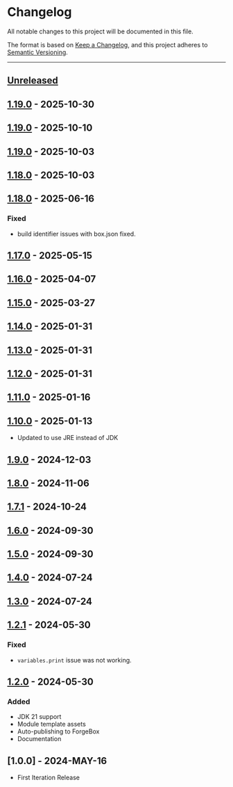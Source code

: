 # Changelog

All notable changes to this project will be documented in this file.

The format is based on [Keep a Changelog](https://keepachangelog.com/en/1.0.0/),
and this project adheres to [Semantic Versioning](https://semver.org/spec/v2.0.0.html).

* * *

## [Unreleased]

## [1.19.0] - 2025-10-30

## [1.19.0] - 2025-10-10

## [1.19.0] - 2025-10-03

## [1.18.0] - 2025-10-03

## [1.18.0] - 2025-06-16

### Fixed

- build identifier issues with box.json fixed.

## [1.17.0] - 2025-05-15

## [1.16.0] - 2025-04-07

## [1.15.0] - 2025-03-27

## [1.14.0] - 2025-01-31

## [1.13.0] - 2025-01-31

## [1.12.0] - 2025-01-31

## [1.11.0] - 2025-01-16

## [1.10.0] - 2025-01-13

- Updated to use JRE instead of JDK

## [1.9.0] - 2024-12-03

## [1.8.0] - 2024-11-06

## [1.7.1] - 2024-10-24

## [1.6.0] - 2024-09-30

## [1.5.0] - 2024-09-30

## [1.4.0] - 2024-07-24

## [1.3.0] - 2024-07-24

## [1.2.1] - 2024-05-30

### Fixed

- `variables.print` issue was not working.

## [1.2.0] - 2024-05-30

### Added

- JDK 21 support
- Module template assets
- Auto-publishing to ForgeBox
- Documentation

## [1.0.0] - 2024-MAY-16

- First Iteration Release

[unreleased]: https://github.com/ortus-boxlang/commandbox-boxlang/compare/v1.19.0...HEAD
[1.19.0]: https://github.com/ortus-boxlang/commandbox-boxlang/compare/v1.19.0...v1.19.0
[1.18.0]: https://github.com/ortus-boxlang/commandbox-boxlang/compare/v1.18.0...v1.18.0
[1.17.0]: https://github.com/ortus-boxlang/commandbox-boxlang/compare/v1.16.0...v1.17.0
[1.16.0]: https://github.com/ortus-boxlang/commandbox-boxlang/compare/v1.15.0...v1.16.0
[1.15.0]: https://github.com/ortus-boxlang/commandbox-boxlang/compare/v1.14.0...v1.15.0
[1.14.0]: https://github.com/ortus-boxlang/commandbox-boxlang/compare/v1.13.0...v1.14.0
[1.13.0]: https://github.com/ortus-boxlang/commandbox-boxlang/compare/v1.12.0...v1.13.0
[1.12.0]: https://github.com/ortus-boxlang/commandbox-boxlang/compare/v1.11.0...v1.12.0
[1.11.0]: https://github.com/ortus-boxlang/commandbox-boxlang/compare/v1.10.0...v1.11.0
[1.10.0]: https://github.com/ortus-boxlang/commandbox-boxlang/compare/v1.9.0...v1.10.0
[1.9.0]: https://github.com/ortus-boxlang/commandbox-boxlang/compare/v1.8.0...v1.9.0
[1.8.0]: https://github.com/ortus-boxlang/commandbox-boxlang/compare/v1.7.1...v1.8.0
[1.7.1]: https://github.com/ortus-boxlang/commandbox-boxlang/compare/v1.6.0...v1.7.1
[1.6.0]: https://github.com/ortus-boxlang/commandbox-boxlang/compare/v1.5.0...v1.6.0
[1.5.0]: https://github.com/ortus-boxlang/commandbox-boxlang/compare/v1.4.0...v1.5.0
[1.4.0]: https://github.com/ortus-boxlang/commandbox-boxlang/compare/v1.3.0...v1.4.0
[1.3.0]: https://github.com/ortus-boxlang/commandbox-boxlang/compare/v1.2.1...v1.3.0
[1.2.1]: https://github.com/ortus-boxlang/commandbox-boxlang/compare/v1.2.0...v1.2.1
[1.2.0]: https://github.com/ortus-boxlang/commandbox-boxlang/compare/e57737376b541899d961aa75a3dfed445051bce5...v1.2.0

